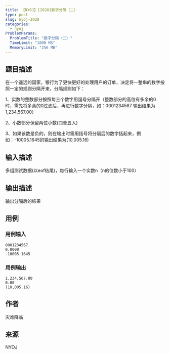 ```yaml
---
title: 【NYOJ】[2028]数字分隔（二）
type: post
slug: nyoj-2028
categories:
  - nyoj
ProblemParams:
  ProblemTitle: "数字分隔（二）"
  TimeLimit: "1000 MS"
  MemoryLimit: "256 MB"
---
```


## 题目描述

在一个遥远的国家，银行为了更快更好的处理用户的订单，决定将一整串的数字按照一定的规则分隔开来，分隔规则如下：

1、实数的整数部分按照每三个数字用逗号分隔开（整数部分的高位有多余的0时，需先将多余的0过滤后，再进行数字分隔，如：0001234567 输出结果为1,234,567.00）

2、小数部分保留两位小数(四舍五入)

3、如果该数是负的，则在输出时需用括号将分隔后的数字括起来，例如：\-10005.1645的输出结果为(10,005.16)

## 输入描述

多组测试数据(以eof结尾)，每行输入一个实数n（n的位数小于100）

## 输出描述

输出分隔后的结果

## 用例

### 用例输入

```
0001234567
0.0000
-10005.1645
```
  

### 用例输出

```
1,234,567.00
0.00
(10,005.16)
```

## 作者

灾难降临

## 来源

NYOJ
